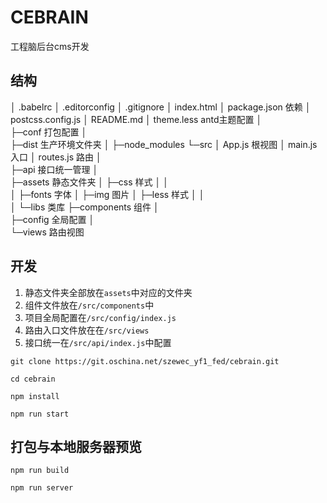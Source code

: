 # CEBRAIN
工程脑后台cms开发


## 结构
│  .babelrc
│  .editorconfig
│  .gitignore
│  index.html
│  package.json 		依赖
│  postcss.config.js
│  README.md
│  theme.less 			antd主题配置
│  
├─conf 					打包配置
│      
├─dist 					生产环境文件夹
│
├─node_modules
└─src
    │  App.js      		根视图
    │  main.js     		入口
    │  routes.js   		路由
    │  
    ├─api          		接口统一管理
    │      
    ├─assets			静态文件夹
    │  ├─css			样式
    │  │          
    │  ├─fonts			字体
    │  ├─img 			图片
    │  ├─less			样式
    │  │      
    │  └─libs			类库
    ├─components		组件
    │          
    ├─config			全局配置
    │      
    └─views				路由视图


## 开发
1. 静态文件夹全部放在`assets`中对应的文件夹
2. 组件文件放在`/src/components`中
3. 项目全局配置在`/src/config/index.js`
4. 路由入口文件放在在`/src/views`
5. 接口统一在`/src/api/index.js`中配置

```
git clone https://git.oschina.net/szewec_yf1_fed/cebrain.git

cd cebrain

npm install

npm run start
```

## 打包与本地服务器预览
```
npm run build

npm run server
```
